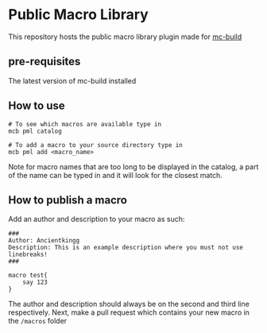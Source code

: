 # Public Macro Library
This repository hosts the public macro library plugin made for [mc-build](https://mcbuild.dev)

## pre-requisites
The latest version of mc-build installed

## How to use
```
# To see which macros are available type in
mcb pml catalog
```
```
# To add a macro to your source directory type in
mcb pml add <macro_name>
```
Note for macro names that are too long to be displayed in the catalog, a part of the name can be typed in and it will look for the closest match.
## How to publish a macro
Add an author and description to your macro as such:
```
###
Author: Ancientkingg
Description: This is an example description where you must not use linebreaks!
###

macro test{
    say 123
}
```
The author and description should always be on the second and third line respectively.
Next, make a pull request which contains your new macro in the `/macros` folder
